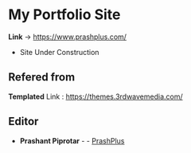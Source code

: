 # My Portfolio Site
 
**Link** -> https://www.prashplus.com/

* Site Under Construction

## Refered from

**Templated**
Link : https://themes.3rdwavemedia.com/


## Editor

* **Prashant Piprotar** - - [PrashPlus](https://github.com/prashplus)
